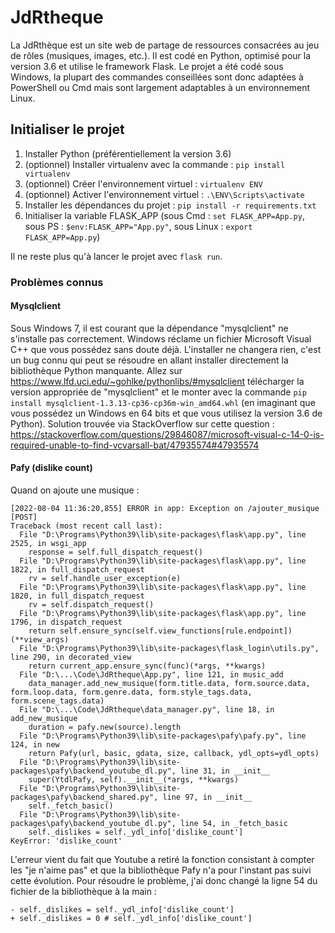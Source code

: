 # JdRtheque
La JdRthèque est un site web de partage de ressources consacrées au jeu de rôles (musiques, images, etc.).
Il est codé en Python, optimisé pour la version 3.6 et utilise le framework Flask.
Le projet a été codé sous Windows, la plupart des commandes conseillées sont donc adaptées à PowerShell ou Cmd mais sont largement adaptables à un environnement Linux.

## Initialiser le projet
1. Installer Python (préférentiellement la version 3.6)
1. (optionnel) Installer virtualenv avec la commande : `pip install virtualenv`
1. (optionnel) Créer l'environnement virtuel : `virtualenv ENV`
1. (optionnel) Activer l'environnement virtuel : `.\ENV\Scripts\activate`
1. Installer les dépendances du projet : `pip install -r requirements.txt`
1. Initialiser la variable FLASK_APP (sous Cmd : `set FLASK_APP=App.py`, sous PS : `$env:FLASK_APP="App.py"`, sous Linux : `export FLASK_APP=App.py`)

Il ne reste plus qu'à lancer le projet avec `flask run`.

### Problèmes connus

#### Mysqlclient
Sous Windows 7, il est courant que la dépendance "mysqlclient" ne s'installe pas correctement. 
Windows réclame un fichier Microsoft Visual C++ que vous possédez sans doute déjà.
L'installer ne changera rien, c'est un bug connu qui peut se résoudre en allant installer directement la bibliothèque Python manquante.
Allez sur https://www.lfd.uci.edu/~gohlke/pythonlibs/#mysqlclient télécharger la version appropriée de "mysqlclient" et le monter avec la commande `pip install mysqlclient‑1.3.13‑cp36‑cp36m‑win_amd64.whl` (en imaginant que vous possédez un Windows en 64 bits et que vous utilisez la version 3.6 de Python).
Solution trouvée via StackOverflow sur cette question : https://stackoverflow.com/questions/29846087/microsoft-visual-c-14-0-is-required-unable-to-find-vcvarsall-bat/47935574#47935574

#### Pafy (dislike count)
Quand on ajoute une musique :
```
[2022-08-04 11:36:20,855] ERROR in app: Exception on /ajouter_musique [POST]
Traceback (most recent call last):
  File "D:\Programs\Python39\lib\site-packages\flask\app.py", line 2525, in wsgi_app
    response = self.full_dispatch_request()
  File "D:\Programs\Python39\lib\site-packages\flask\app.py", line 1822, in full_dispatch_request
    rv = self.handle_user_exception(e)
  File "D:\Programs\Python39\lib\site-packages\flask\app.py", line 1820, in full_dispatch_request
    rv = self.dispatch_request()
  File "D:\Programs\Python39\lib\site-packages\flask\app.py", line 1796, in dispatch_request
    return self.ensure_sync(self.view_functions[rule.endpoint])(**view_args)
  File "D:\Programs\Python39\lib\site-packages\flask_login\utils.py", line 290, in decorated_view
    return current_app.ensure_sync(func)(*args, **kwargs)
  File "D:\...\Code\JdRtheque\App.py", line 121, in music_add
    data_manager.add_new_musique(form.title.data, form.source.data, form.loop.data, form.genre.data, form.style_tags.data, form.scene_tags.data)
  File "D:\...\Code\JdRtheque\data_manager.py", line 18, in add_new_musique
    duration = pafy.new(source).length
  File "D:\Programs\Python39\lib\site-packages\pafy\pafy.py", line 124, in new
    return Pafy(url, basic, gdata, size, callback, ydl_opts=ydl_opts)
  File "D:\Programs\Python39\lib\site-packages\pafy\backend_youtube_dl.py", line 31, in __init__
    super(YtdlPafy, self).__init__(*args, **kwargs)
  File "D:\Programs\Python39\lib\site-packages\pafy\backend_shared.py", line 97, in __init__
    self._fetch_basic()
  File "D:\Programs\Python39\lib\site-packages\pafy\backend_youtube_dl.py", line 54, in _fetch_basic
    self._dislikes = self._ydl_info['dislike_count']
KeyError: 'dislike_count'
```
L'erreur vient du fait que Youtube a retiré la fonction consistant à compter les "je n'aime pas" et que la bibliothèque Pafy n'a pour l'instant pas suivi cette évolution.
Pour résoudre le problème, j'ai donc changé la ligne 54 du fichier de la bibliothèque à la main :
```
- self._dislikes = self._ydl_info['dislike_count']
+ self._dislikes = 0 # self._ydl_info['dislike_count']
```
